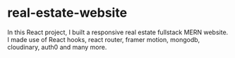 # real-estate-website
In this React project, I built a responsive real estate fullstack MERN website. I made use of React hooks, react router, framer motion, mongodb, cloudinary, auth0 and many more.
